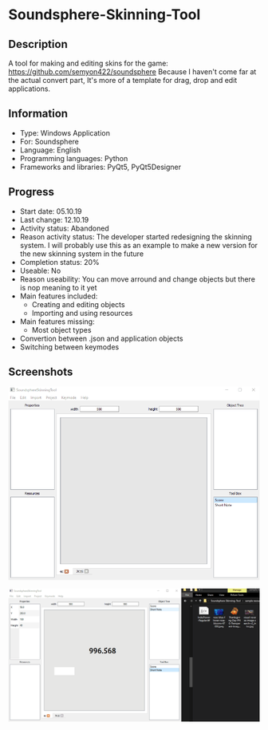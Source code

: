 # Soundsphere-Skinning-Tool
 
## Description
A tool for making and editing skins for the game: https://github.com/semyon422/soundsphere
Because I haven't come far at the actual convert part, It's more of a template for drag, drop and edit applications.


## Information
- Type: Windows Application
- For: Soundsphere
- Language: English
- Programming languages: Python
- Frameworks and libraries: PyQt5, PyQt5Designer


## Progress
- Start date: 05.10.19
- Last change: 12.10.19
- Activity status: Abandoned
- Reason activity status: The developer started redesigning the skinning system. I will probably use this as an example to make a new version for the new skinning system in the future
- Completion status: 20%
- Useable: No
- Reason useability: You can move arround and change objects but there is nop meaning to it yet
- Main features included: 
   - Creating and editing objects
   - Importing and using resources
- Main features missing: 
   - Most object types
 - Convertion between .json and application objects
 - Switching between keymodes


## Screenshots
![Functionalities](/Screenshots/Functionalities.gif)

![Import](/Screenshots/Import.gif)
